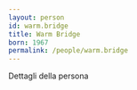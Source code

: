 ```yaml
---
layout: person
id: warm.bridge
title: Warm Bridge
born: 1967
permalink: /people/warm.bridge
---
```


Dettagli della persona 